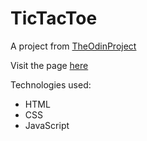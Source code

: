 # TicTacToe

A project from [TheOdinProject](https://www.theodinproject.com/courses/javascript/lessons/factory-functions-and-the-module-pattern)

Visit the page [here]()

Technologies used:
- HTML
- CSS
- JavaScript